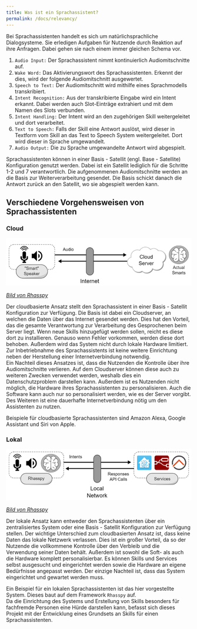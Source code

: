 ```yaml
---
title: Was ist ein Sprachassistent? 
permalink: /docs/relevancy/
---
```


Bei Sprachassistenten handelt es sich um natürlichsprachliche Dialogsysteme. Sie erledigen Aufgaben für Nutzende durch Reaktion auf ihre Anfragen. Dabei gehen sie nach einem immer gleichen Schema vor. <br>

1. `Audio Input:` Der Sprachassistent nimmt kontinuierlich Audiomitschnitte auf.
2. `Wake Word:`   Das Aktivierungswort des Sprachassistenten. Erkennt der dies, wird der folgende Audiomitschnitt ausgewertet.
3. `Speech to Text:` Der Audiomitschnitt wird mithilfe eines Sprachmodells transkribiert.
4. `Intent Recognition:` Aus der transkribierte Eingabe wird ein Intent erkannt. Dabei werden auch Slot-Einträge extrahiert und mit dem Namen des Slots verbunden.
5. `Intent Handling:` Der Intent wird an den zugehörigen Skill weitergeleitet und dort verarbeitet.
6. `Text to Speech:` Falls der Skill eine Antwort auslöst, wird dieser in Textform vom Skill an das Text to Speech System weitergeleitet. Dort wird dieser in Sprache umgewandelt.
7. `Audio Output:` Die zu Sprache umgewandelte Antwort wird abgespielt.

Sprachassistenten können in einer Basis - Satellit (engl. Base - Satellite) Konfiguration genutzt werden. Dabei ist ein Satellit lediglich für die Schritte 1-2 und 7 verantwortlich. Die aufgenommenen Audiomitschnitte werden an die Basis zur Weiterverarbeitung gesendet. Die Basis schickt danach die Antwort zurück an den Satellit, wo sie abgespielt werden kann.

## Verschiedene Vorgehensweisen von Sprachassistenten

### Cloud

![Cloud](../assets/img/cloud.png)

*[Bild von Rhasspy](https://rhasspy.readthedocs.io/en/latest/why-rhasspy/)*

Der cloudbasierte Ansatz stellt den Sprachassistent in einer Basis - Satellit Konfiguration zur Verfügung. Die Basis ist dabei ein Cloudserver, an welchen die Daten über das Internet gesendet werden. Dies hat den Vorteil, das die gesamte Verantwortung zur Verarbeitung des Gesprochenen beim Server liegt. Wenn neue Skills hinzugefügt werden sollen, reicht es diese dort zu installieren. Genauso wenn Fehler vorkommen, werden diese dort behoben. Außerdem wird das System nicht durch lokale Hardware limitiert. Zur Inbetriebnahme des Sprachassistents ist keine weitere Einrichtung neben der Herstellung einer Internetverbindung notwendig.  
Ein Nachteil dieses Ansatzes ist, dass die Nutzenden die Kontrolle über ihre Audiomitschnitte verlieren. Auf dem Cloudserver können diese auch zu weiteren Zwecken verwendet werden, weshalb dies ein Datenschutzproblem darstellen kann. Außerdem ist es Nutzenden nicht möglich, die Hardware ihres Sprachassistenten zu personalisieren. Auch die Software kann auch nur so personalisiert werden, wie es der Server vorgibt. Des Weiteren ist eine dauerhafte Internetverbindung nötig um den Assistenten zu nutzen. 

Beispiele für cloudbasierte Sprachassistenten sind Amazon Alexa, Google Assistant und Siri von Apple. 

### Lokal

![Lokal](../assets/img/local.png)

*[Bild von Rhasspy](https://rhasspy.readthedocs.io/en/latest/why-rhasspy/)*

Der lokale Ansatz kann entweder den Sprachassistenten über ein zentralisiertes System oder eine Basis - Satellit Konfiguration zur Verfügung stellen. Der wichtige Unterschied zum cloudbasierten Ansatz ist, dass keine Daten das lokale Netzwerk verlassen. Dies ist ein großer Vorteil, da so der Nutzende die vollkommene Kontrolle über den Verbleib und die Verwendung seiner Daten behält. Außerdem ist sowohl die Soft- als auch die Hardware komplett personalisierbar. Es können Skills und Services selbst ausgesucht und eingerichtet werden sowie die Hardware an eigene Bedürfnisse angepasst werden. Der einzige Nachteil ist, dass das System eingerichtet und gewartet werden muss. <br>

Ein Beispiel für ein lokalen Sprachassistenten ist das hier vorgestellte System. Dieses baut auf dem Framework `Rhasspy` auf.  
Da die Einrichtung des Systems und Erstellung von Skills besonders für fachfremde Personen eine Hürde darstellen kann, befasst sich dieses Projekt mit der Entwicklung eines Grundsets an Skills für einen Sprachassistenten. <br>
